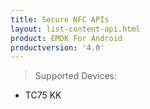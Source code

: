 ```yaml
---
title: Secure NFC APIs
layout: list-content-api.html
product: EMDK For Android
productversion: '4.0'
---
```


>Supported Devices:
* TC75 KK











